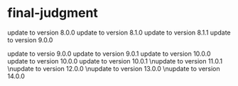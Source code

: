 # final-judgment
update to version 8.0.0
update to version 8.1.0
update to version 8.1.1
update to version 9.0.0

update to versio 9.0.0
update to version 9.0.1
update to version 10.0.0
update to version 10.0.0
update to version 10.0.1
\nupdate to version 11.0.1
\nupdate to version 12.0.0
\nupdate to version 13.0.0
\nupdate to version 14.0.0
